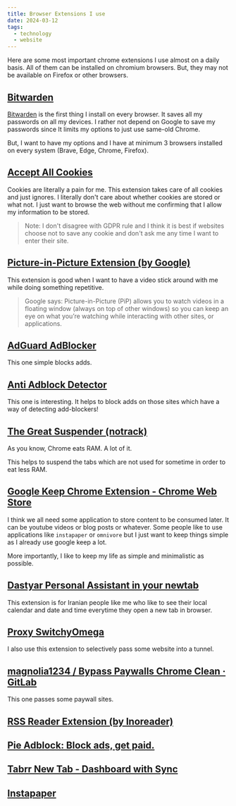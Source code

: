 ```yaml
---
title: Browser Extensions I use
date: 2024-03-12
tags:
  - technology
  - website
---
```

Here are some most important chrome extensions I use almost on a daily basis. All of them can be installed on chromium browsers. But, they may not be available on Firefox or other browsers. 

## [Bitwarden](https://bitwarden.com/)
[Bitwarden](https://bitwarden.com/) is the first thing I install on every browser. It saves all my passwords on all my devices. I rather not depend on Google to save my passwords since It limits my options to just use same-old Chrome. 

But, I want to have my options and I have at minimum 3 browsers installed on every system (Brave, Edge, Chrome, Firefox). 

## [Accept All Cookies](https://chromewebstore.google.com/detail/accept-all-cookies/ofpnikijgfhlmmjlpkfaifhhdonchhoi)
Cookies are literally a pain for me. This extension takes care of all cookies and just ignores. I literally don't care about whether cookies are stored or what not. I just want to browse the web without me confirming that I allow my information to be stored. 

> Note: I don't disagree with GDPR rule and I think it is best if websites choose not to save any cookie and don't ask me any time I want to enter their site. 

## [Picture-in-Picture Extension (by Google)](https://chromewebstore.google.com/detail/picture-in-picture-extens/hkgfoiooedgoejojocmhlaklaeopbecg)
This extension is good when I want to have a video stick around with me while doing something repetitive. 

> Google says: Picture-in-Picture (PiP) allows you to watch videos in a floating window (always on top of other windows) so you can keep an eye on what you’re watching while interacting with other sites, or applications.

## [AdGuard AdBlocker](https://chromewebstore.google.com/detail/adguard-adblocker/bgnkhhnnamicmpeenaelnjfhikgbkllg)
This one simple blocks adds. 

## [Anti Adblock Detector](https://chromewebstore.google.com/detail/anti-adblock-detector/kjhdffcfinhkdfbbhjlfoadcdfgihmlp)
This one is interesting. It helps to block adds on those sites which have a way of detecting add-blockers! 

## [The Great Suspender (notrack)](https://chromewebstore.google.com/detail/the-great-suspender-notra/ahkbmjhfoplmfkpncgoedjgkajkehcgo)
As you know, Chrome eats RAM. A lot of it. 

This helps to suspend the tabs which are not used for sometime in order to eat less RAM. 

## [Google Keep Chrome Extension - Chrome Web Store](https://chromewebstore.google.com/detail/lpcaedmchfhocbbapmcbpinfpgnhiddi)

I think we all need some application to store content to be consumed later. It can be youtube videos or blog posts or whatever. Some people like to use applications like `instapaper` or `omnivore` but I just want to keep things simple as I already use google keep a lot. 

More importantly, I like to keep my life as simple and minimalistic as possible. 

## [Dastyar Personal Assistant in your newtab](https://chromewebstore.google.com/detail/dastyar-personal-assistan/ebilacdhmebcihmbjgibcbeaihbecapj?hl=fa)
This extension is for Iranian people like me who like to see their local calendar and date and time everytime they open a new tab in browser. 

## [Proxy SwitchyOmega](https://chromewebstore.google.com/detail/proxy-switchyomega/padekgcemlokbadohgkifijomclgjgif)
I also use this extension to selectively pass some website into a tunnel. 

## [magnolia1234 / Bypass Paywalls Chrome Clean · GitLab](https://gitlab.com/magnolia1234/bypass-paywalls-chrome-clean/)
This one passes some paywall sites. 

## [RSS Reader Extension (by Inoreader)](https://chromewebstore.google.com/detail/rss-reader-extension-by-i/kfimphpokifbjgmjflanmfeppcjimgah)


## [Pie Adblock: Block ads, get paid.](https://pie.org/)

## [Tabrr New Tab - Dashboard with Sync](https://tabrr.com/)

## [Instapaper](https://www.instapaper.com/)
